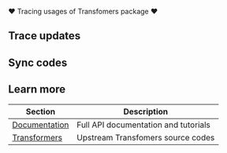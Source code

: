 ❤️ Tracing usages of Transfomers package ❤️
## Trace updates
## Sync codes
## Learn more
| Section | Description |
|-|-|
| [Documentation](https://huggingface.co/docs/transformers/) | Full API documentation and tutorials |
| [Transformers](https://github.com/huggingface/transformers.git) | Upstream Transfomers source codes |
